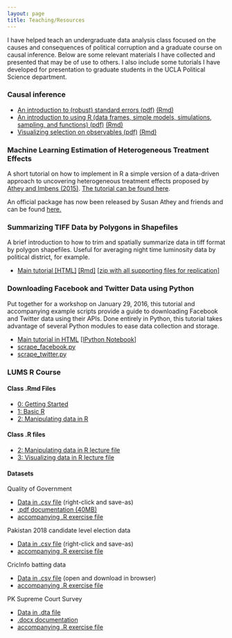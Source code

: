 ```yaml
---
layout: page
title: Teaching/Resources
---
```


I have helped teach an undergraduate data analysis class focused on the causes and consequences of political corruption and a graduate course on causal inference. Below are some relevant materials I have collected and presented that may be of use to others. I also include some tutorials I have developed for presentation to graduate students in the UCLA Political Science department.

### Causal inference

* [An introduction to (robust) standard errors (pdf)](/teaching/inference/200d_standard_errors.pdf) [(Rmd)](/teaching/inference/200d_standard_errors.Rmd)
* [An introduction to using R (data frames, simple models, simulations, sampling, and functions) (pdf)](/teaching/inference/200d_r_manual.pdf) [(Rmd)](/teaching/inference/200d_r_manual.Rmd)
* [Visualizing selection on observables (pdf)](/teaching/inference/200d_soo.pdf) [(Rmd)](/teaching/inference/200d_soo.Rmd)

### Machine Learning Estimation of Heterogeneous Treatment Effects

A short tutorial on how to implement in R a simple version of a data-driven approach to uncovering heterogeneous treatment effects proposed by [Athey and Imbens (2015)](https://faculty-gsb.stanford.edu/athey/documents/HeterogeneousEffects.pdf). [The tutorial can be found here](https://www.dropbox.com/s/l2k9jp5dfd1uen8/Sonnet_AtheyImbensHeterogeneousEffects.pdf?dl=0).

An official package has now been released by Susan Athey and friends and can be found [here.](https://github.com/susanathey/causalTree)

### Summarizing TIFF Data by Polygons in Shapefiles

A brief introduction to how to trim and spatially summarize data in tiff format by polygon shapefiles. Useful for averaging night time luminosity data by political district, for example.

* [Main tutorial [HTML]](https://www.dropbox.com/s/e9kh6hbi72ry0ka/using_rgdal_maptools.html?dl=0) [[Rmd]](https://www.dropbox.com/s/fbqrbnl1e22l3wm/using_rgdal_maptools.Rmd?dl=0) [[zip with all supporting files for replication]](https://www.dropbox.com/s/b6imt8ds45g88ci/using_rgdal_maptools.zip?dl=0)

### Downloading Facebook and Twitter Data using Python

Put together for a workshop on January 29, 2016, this tutorial and accompanying example scripts provide a guide to downloading Facebook and Twitter data using their APIs. Done entirely in Python, this tutorial takes advantage of several Python modules to ease data collection and storage.

* [Main tutorial in HTML](https://www.dropbox.com/s/p66hneka7bu50ru/Sonnet_API_FacebookTwitter.html?dl=0) [[IPython Notebook]](https://www.dropbox.com/s/quoev77zd3mclzx/Sonnet_API_FacebookTwitter.ipynb?dl=0)
* [scrape_facebook.py](https://www.dropbox.com/s/gifdpf0x7hqxpho/scrape_facebook.py?dl=0)
* [scrape_twitter.py](https://www.dropbox.com/s/5m18rb9ki5tyt4f/scrape_twitter.py?dl=0)

### LUMS R Course

#### Class .Rmd Files

* [0: Getting Started](https://www.dropbox.com/s/ptnpckxbg77d7bp/0_getting_started.Rmd?dl=0)
* [1: Basic R](https://www.dropbox.com/s/ilicjtak649btwv/1_basic_R.Rmd?dl=0)
* [2: Manipulating data in R](https://www.dropbox.com/s/cxhb9cgplrb9rbf/2_manipulating_data.Rmd?dl=0)

#### Class .R files

* [2: Manipulating data in R lecture file](https://www.dropbox.com/s/tv0hgqvxdxv93g2/2_manipulating_data.R?dl=0)
* [3: Visualizing data in R lecture file](https://www.dropbox.com/s/vbcckvq8lbeh9sy/3_visualizing_data.R?dl=0)

#### Datasets

Quality of Government
* [Data in .csv file](https://raw.githubusercontent.com/lukesonnet/r_introduction/master/data/qog/qog_ts.csv) (right-click and save-as)
* [.pdf documentation (40MB)](https://www.dropbox.com/s/va4tydtimd1wakd/qog_bas_jan18.pdf?dl=0)
* [accompanying .R exercise file](https://www.dropbox.com/s/b9ghixbqel6m1tj/2_qog_data.R?dl=0)

Pakistan 2018 candidate level election data
* [Data in .csv file](https://raw.githubusercontent.com/colincookman/pakistan_election_results_2018/master/pk_candidate_data_2018.csv) (right-click and save-as)
* [accompanying .R exercise file](https://www.dropbox.com/s/xw0tl79cm9861jr/2_pk_election.R?dl=0)

CricInfo batting data
* [Data in .csv file](https://www.dropbox.com/s/0yptp6u9ao8xixd/Ball-to-Ball.csv?dl=0) (open and download in browser)
* [accompanying .R exercise file](https://www.dropbox.com/s/kck4gfaojpgjsb4/2_cric_data.R?dl=0)

PK Supreme Court Survey
* [Data in .dta file](https://www.dropbox.com/s/vjhf4j0rj47mjvl/Public%20Opinion%20Survey_Stata%20Data%20Set.dta?dl=0)
* [.docx documentation](https://www.dropbox.com/s/ntmbz4qqhj8ghxo/Supreme%2BCourt%2BSurvey%2BQuestions_AQ1.2%2B_150217_.docx?dl=0)
* [accompanying .R exercise file](https://www.dropbox.com/s/sx9hbdcbj3fu32u/2_supreme_court.R?dl=0)